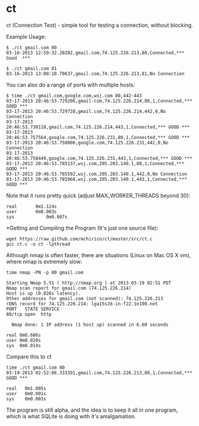 ct
==

ct (Connection Test) - simple tool for testing a connection, without blocking.



 Example Usage:

    $ ./ct gmail.com 80
    03-16-2013 12:59:32.20282,gmail.com,74.125.226.213,80,Connected,***   Good  ***

    $ ./ct gmail.com 81
    03-16-2013 13:00:10.79637,gmail.com,74.125.226.213,81,No Connection

 You can also do a range of ports with multiple hosts:

    $ time ./ct gmail.com,google.com,wsj.com 80,442-443
    03-17-2013 20:46:53.729206,gmail.com,74.125.226.214,80,1,Connected,*** GOOD ***
    03-17-2013 20:46:53.729728,gmail.com,74.125.226.214,442,0,No Connection
    03-17-2013 20:46:53.730118,gmail.com,74.125.226.214,443,1,Connected,*** GOOD ***
    03-17-2013 20:46:53.757564,google.com,74.125.226.231,80,1,Connected,*** GOOD ***
    03-17-2013 20:46:53.758006,google.com,74.125.226.231,442,0,No Connection
    03-17-2013 20:46:53.758449,google.com,74.125.226.231,443,1,Connected,*** GOOD ***
    03-17-2013 20:46:53.785137,wsj.com,205.203.140.1,80,1,Connected,*** GOOD ***
    03-17-2013 20:46:53.785592,wsj.com,205.203.140.1,442,0,No Connection
    03-17-2013 20:46:53.785968,wsj.com,205.203.140.1,443,1,Connected,*** GOOD ***

 Note that it runs pretty quick (adjust MAX_WORKER_THREADS beyond 30):

    real	   0m1.124s
    user	   0m0.003s
    sys	           0m0.007s



 *Getting and Compiling the Program (It's just one source file):

    wget https://raw.github.com/mchirico/ct/master/src/ct.c
    gcc ct.c -o ct -lpthread



 Although nmap is often faster, there are situations (Linux on Mac OS X vm),
 where nmap is extremely slow:
  
    time nmap -PN -p 80 gmail.com

    Starting Nmap 5.51 ( http://nmap.org ) at 2013-03-19 02:51 PDT
    Nmap scan report for gmail.com (74.125.226.214)
    Host is up (0.026s latency).
    Other addresses for gmail.com (not scanned): 74.125.226.213
    rDNS record for 74.125.226.214: lga15s28-in-f22.1e100.net
    PORT   STATE SERVICE
    80/tcp open  http

      Nmap done: 1 IP address (1 host up) scanned in 6.60 seconds

    real 0m6.606s
    user 0m0.028s
    sys  0m0.014s


 Compare this to ct

    time ./ct gmail.com 80
    03-19-2013 02:52:08.333391,gmail.com,74.125.226.213,80,1,Connected,*** GOOD ***

    real   0m1.005s
    user   0m0.001s
    sys	   0m0.003s



 The program is still alpha, and the idea is to keep it all in one program, which
 is what SQLite is doing with it's amalgamation.
